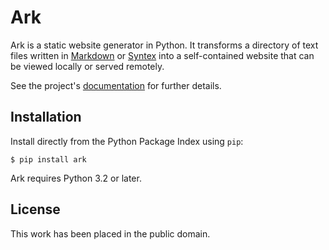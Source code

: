 
Ark
===

Ark is a static website generator in Python. It transforms a directory of text files written in [Markdown][] or [Syntex][] into a self-contained website that can be viewed locally or served remotely.

[Markdown]: http://daringfireball.net/projects/markdown/
[Syntex]: https://github.com/dmulholland/syntex

See the project's [documentation](http://pythonhosted.org/ark/) for further details.


Installation
------------

Install directly from the Python Package Index using `pip`:

    $ pip install ark

Ark requires Python 3.2 or later.


License
-------

This work has been placed in the public domain.
